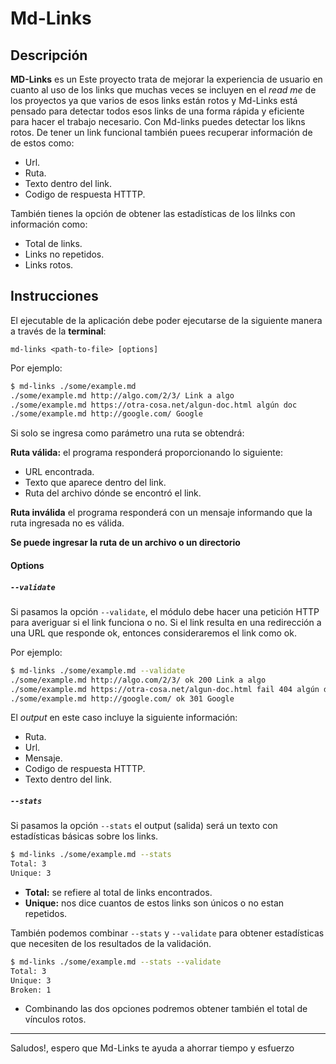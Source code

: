 # Md-Links


## Descripción


**MD-Links** es un Este proyecto trata de mejorar la experiencia de usuario en cuanto al uso de los links que muchas veces se incluyen en el _read me_ de los proyectos ya que varios de esos links están rotos y Md-Links está pensado para detectar todos esos links de una forma rápida y eficiente para hacer el trabajo necesario.
Con Md-links puedes detectar los likns rotos. De tener un link funcional también puees recuperar información de de estos como:

* Url.
* Ruta.
* Texto dentro del link.
* Codigo de respuesta HTTTP.

También tienes la opción de obtener las estadísticas de los lilnks con información como:
* Total de links.
* Links no repetidos.
* Links rotos. 


## Instrucciones

El ejecutable de la aplicación debe poder ejecutarse de la siguiente
manera a través de la **terminal**:

`md-links <path-to-file> [options]`

Por ejemplo:

```sh
$ md-links ./some/example.md
./some/example.md http://algo.com/2/3/ Link a algo
./some/example.md https://otra-cosa.net/algun-doc.html algún doc
./some/example.md http://google.com/ Google
```

Si solo se ingresa como parámetro una ruta se obtendrá:

**Ruta válida:** el programa responderá proporcionando lo siguiente:
* URL encontrada.
* Texto que aparece dentro del link.
* Ruta del archivo dónde se encontró el link.

**Ruta inválida** el programa responderá con un mensaje informando que la ruta ingresada no es válida.

**Se puede ingresar la ruta de un archivo o un directorio**

#### Options

##### `--validate`

Si pasamos la opción `--validate`, el módulo debe hacer una petición HTTP para
averiguar si el link funciona o no. Si el link resulta en una redirección a una
URL que responde ok, entonces consideraremos el link como ok.

Por ejemplo:

```sh
$ md-links ./some/example.md --validate
./some/example.md http://algo.com/2/3/ ok 200 Link a algo
./some/example.md https://otra-cosa.net/algun-doc.html fail 404 algún doc
./some/example.md http://google.com/ ok 301 Google
```

El _output_ en este caso incluye la siguiente información:

* Ruta.
* Url.
* Mensaje.
* Codigo de respuesta HTTTP.
* Texto dentro del link.


##### `--stats`

Si pasamos la opción `--stats` el output (salida) será un texto con estadísticas
básicas sobre los links.

```sh
$ md-links ./some/example.md --stats
Total: 3
Unique: 3
```

* **Total:** se refiere al total de links encontrados.
* **Unique:** nos dice cuantos de estos links son únicos o no estan repetidos.


También podemos combinar `--stats` y `--validate` para obtener estadísticas que
necesiten de los resultados de la validación.

```sh
$ md-links ./some/example.md --stats --validate
Total: 3
Unique: 3
Broken: 1
```

* Combinando las dos opciones podremos obtener también el total de vínculos rotos.


_______________________________________________________________________________________________________



Saludos!, espero que Md-Links te ayuda a ahorrar tiempo y esfuerzo
